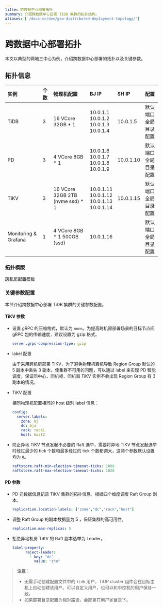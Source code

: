 ```yaml
---
title: 跨数据中心部署拓扑
summary: 介绍跨数据中心部署 TiDB 集群的拓扑结构。
aliases: ['/docs-cn/dev/geo-distributed-deployment-topology/']
---
```


# 跨数据中心部署拓扑

本文以典型的两地三中心为例，介绍跨数据中心部署的拓扑以及关键参数。

## 拓扑信息

|实例 | 个数 | 物理机配置 | BJ IP | SH IP |配置 |
| :-- | :-- | :-- | :-- | :-- | :-- |
| TiDB |3 | 16 VCore 32GB * 1 | 10.0.1.1 <br/> 10.0.1.2 <br/> 10.0.1.3 <br/> 10.0.1.4 | 10.0.1.5 | 默认端口 <br/>  全局目录配置 |
| PD | 3 | 4 VCore 8GB * 1 |10.0.1.6 <br/> 10.0.1.7 <br/> 10.0.1.8 <br/> 10.0.1.9 | 10.0.1.10 | 默认端口 <br/> 全局目录配置 |
| TiKV | 3 | 16 VCore 32GB 2TB (nvme ssd) * 1 | 10.0.1.11 <br/> 10.0.1.12 <br/> 10.0.1.13 <br/> 10.0.1.14 | 10.0.1.15 | 默认端口 <br/> 全局目录配置 |
| Monitoring & Grafana | 1 | 4 VCore 8GB * 1 500GB (ssd) | 10.0.1.16 || 默认端口 <br/> 全局目录配置 |

### 拓扑模版

[跨机房配置模板](https://github.com/pingcap/docs-cn/blob/master/config-templates/geo-redundancy-deployment.yaml)

### 关键参数配置

本节介绍跨数据中心部署 TiDB 集群的关键参数配置。

#### TiKV 参数

- 设置 gRPC 的压缩格式，默认为 `none`。为提高跨机房部署场景的目标节点间 gRPC 包的传输速度，建议设置为 gzip 格式。
    
    ```yaml
    server.grpc-compression-type: gzip
    ```

- label 配置

    由于采用跨机房部署 TiKV，为了避免物理机宕机导致 Region Group 默认的 5 副本中丢失 3 副本，使集群不可用的问题，可以通过 label 来实现 PD 智能调度，保证同中心、同机柜、同机器 TiKV 实例不会出现 Region Group 有 3 副本的情况。

- TiKV 配置

    相同物理机配置相同的 host 级别 label 信息：

    ```yaml
    config:
      server.labels:
        zone: bj
        dc: bja
        rack: rack1
        host: host2
    ```

- 防止异地 TiKV 节点发起不必要的 Raft 选举，需要将异地 TiKV 节点发起选举时经过最少的 tick 个数和最多经过的 tick 个数都调大，这两个参数默认设置均为 `0`。

    ```yaml
    raftstore.raft-min-election-timeout-ticks: 1000
    raftstore.raft-max-election-timeout-ticks: 1020
    ```

#### PD 参数

- PD 元数据信息记录 TiKV 集群的拓扑信息，根据四个维度调度 Raft Group 副本。

    ```yaml
    replication.location-labels: ["zone","dc","rack","host"]
    ```

- 调整 Raft Group 的副本数据量为 5 ，保证集群的高可用性。

    ```yaml
    replication.max-replicas: 5
    ```

- 拒绝异地机房 TiKV 的 Raft 副本选举为 Leader。

    ```yaml
    label-property:
          reject-leader:
            - key: "dc"
              value: "sha"
    ```

> **注意：**
>
> - 无需手动创建配置文件中的 `tidb` 用户，TiUP cluster 组件会在目标主机上自动创建该用户。可以自定义用户，也可以和中控机的用户保持一致。
> - 如果部署目录配置为相对路径，会部署在用户家目录下。
